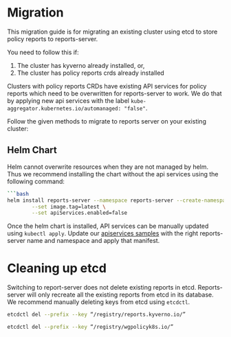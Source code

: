 # Migration

This migration guide is for migrating an existing cluster using etcd to store policy reports to reports-server. 

You need to follow this if:
1. The cluster has kyverno already installed, or,
2. The cluster has policy reports crds already installed

Clusters with policy reports CRDs have existing API services for policy reports which need to be overwritten for reports-server to work. We do that by applying new api services with the label `kube-aggregator.kubernetes.io/automanaged: "false"`.

Follow the given methods to migrate to reports server on your existing cluster:

## Helm Chart

Helm cannot overwrite resources when they are not managed by helm. Thus we recommend installing the chart without the api services using the following command:
```bash
```bash
helm install reports-server --namespace reports-server --create-namespace --wait ./charts/reports-server \
        --set image.tag=latest \
        --set apiServices.enabled=false
```

Once the helm chart is installed, API services can be manually updated using `kubectl apply`. Update our [apiservices samples](./config/samples/apiservices.yaml) with the right reports-server name and namespace and apply that manifest.

# Cleaning up etcd

Switching to report-server does not delete existing reports in etcd. Reports-server will only recreate all the existing reports from etcd in its database. We recommend manually deleting keys from etcd using `etcdctl`. 

```bash
etcdctl del --prefix --key “/registry/reports.kyverno.io/”
```

```bash
etcdctl del --prefix --key “/registry/wgpolicyk8s.io/”
```